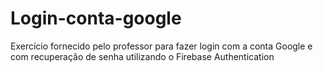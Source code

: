 # Login-conta-google
Exercício fornecido pelo professor para fazer login com a conta Google e com recuperação de senha utilizando o Firebase Authentication
